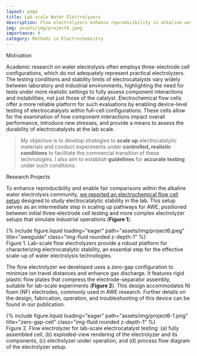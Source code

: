 ```yaml
---
layout: page
title: Lab-scale Water Electrolyzers
description: Flow electrolyzers enhance reproducibility in alkaline water electrolysis
img: assets/img/project6.jpeg
importance: 4
category: Methods in Electrochemistry
---
```


<p class="font-weight-bold">Motivation</p>

Academic research on water electrolysis often employs three-electrode cell configurations, which do not adequately represent practical electrolyzers. The testing conditions and stability limits of electrocatalysts vary widely between laboratory and industrial environments, highlighting the need for tests under more realistic settings to fully assess component interactions and instabilities, not just those of the catalyst. Electrochemical flow cells offer a more reliable platform for such evaluations by enabling device-level testing of electrocatalysts within full-cell configurations. These cells allow for the examination of how component interactions impact overall performance, introduce new stresses, and provide a means to assess the durability of electrocatalysts at the lab scale.

> My objective is to develop strategies to <strong>scale up</strong> electrocatalytic materials and conduct experiments under <strong>controlled, realistic conditions</strong>
> to facilitate the commercial transition of these technologies. 
> I also aim to establish <strong>guidelines</strong> for <strong>accurate testing</strong> under such conditions.    

<p class="font-weight-bold">Research Projects</p>

To enhance reproducibility and enable fair comparisons within the alkaline water electrolysis community, [we reported an electrochemical flow cell setup](https://doi.org/10.1021/acsenergylett.3c02758) designed to study electrocatalytic stability in the lab. This setup serves as an intermediate step in scaling up pathways for AWE, positioned between initial three-electrode cell testing and more complex electrolyzer setups that simulate industrial operations (<strong>Figure 1</strong>).

<div class="row">
    <div class="col-sm mt-3 mt-md-0">
        {% include figure.liquid loading="eager" path="assets/img/project6.jpeg" title="aweguide" class="img-fluid rounded z-depth-1" %}
    </div>
</div>
<div class="caption">
    Figure 1. Lab-scale flow electrolyzers provide a robust platform for characterizing electrocatalytic stability, an essential step for the effective scale-up of water electrolysis technologies.
</div>

The flow electrolyzer we developed uses a zero-gap configuration to minimize ion travel distances and enhance gas discharge. It features rigid plastic flow plates that compress the electrode-separator assembly, suitable for lab-scale experiments (<strong>Figure 2</strong>). This design accommodates Ni foam (NF) electrodes, commonly used in AWE research. Further details on the design, fabrication, operation, and troubleshooting of this device can be found in our publication.

<div class="row">
    <div class="col-sm mt-3 mt-md-0">
        {% include figure.liquid loading="eager" path="assets/img/project6-1.png" title="zero-gap-cell" class="img-fluid rounded z-depth-1" %}
    </div>
</div>
<div class="caption">
    Figure 2. Flow electrolyzer for lab-scale electrocatalyst testing: (a) fully assembled cell, (b) exploded-view rendering of the electrolyzer and its components, (c) electrolyzer under operation, and (d) process flow diagram of the electrolyzer setup.
</div>

